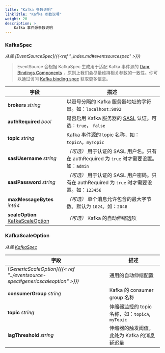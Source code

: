 ```yaml
---
title: "Kafka 参数说明"
linkTitle: "Kafka 参数说明"
weight: 20
description: >
    Kafka 事件源参数说明
---
```


### KafkaSpec

*从属 [EventSourceSpec]({{<ref "_index.md#eventsourcespec" >}})*

> EventSource 会根据 KafkaSpec 生成用于适配 Kafka 事件源的 [Dapr Bindings Components](https://docs.dapr.io/reference/components-reference/supported-bindings/kafka/#component-format) ，原则上我们会尽量维持相关参数的一致性。你可以通过访问 [Kafka binding spec](https://docs.dapr.io/reference/components-reference/supported-bindings/kafka/#spec-metadata-fields) 获取更多信息。

| 字段                                                  | 描述                                                         |
| ----------------------------------------------------- | ------------------------------------------------------------ |
| **brokers** *string*                                  | 以逗号分隔的 Kafka 服务器地址的字符串。如：`localhost:9092`  |
| **authRequired** *bool*                               | 是否启用 Kafka 服务器的 [SASL](https://en.wikipedia.org/wiki/Simple_Authentication_and_Security_Layer) 认证。可选：`true`， `false` |
| **topic** *string*                                    | Kafka 事件源的 topic 名称，如：`topicA`，`myTopic`           |
| **saslUsername** *string*                             | *（可选）* 用于认证的 SASL 用户名。只有在 authRequired 为 `true` 时才需要设置。如：`admin` |
| **saslPassword** *string*                             | *（可选）* 用于认证的 SASL 用户密码。只有在 authRequired 为 `true` 时才需要设置。如：`123456` |
| **maxMessageBytes** *int64*                           | *（可选）* 单个消息允许包含的最大字节数。默认为 `1024`。如：`2048` |
| **scaleOption** [KafkaScaleOption](#kafkascaleoption) | *（可选）* Kafka 的自动伸缩选项                              |

### KafkaScaleOption

*从属 [KafkaSpec](#kafkaspec)*

| 字段                                                         | 描述                                             |
| ------------------------------------------------------------ | ------------------------------------------------ |
| *[GenericScaleOption]({{< ref "../eventsource-spec#genericscaleoption" >}})* | 通用的自动伸缩配置                               |
| **consumerGroup** *string*                                   | Kafka 的 consumer group 名称                     |
| **topic** *string*                                           | 伸缩器监控的 topic 名称，如：`topicA`, `myTopic` |
| **lagThreshold** *string*                                    | 伸缩器的触发阈值，此处为 Kafka 的消息延迟量      |

